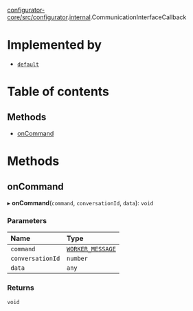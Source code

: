 [configurator-core/src/configurator](../modules/configurator_core_src_configurator.md).[internal](../modules/configurator_core_src_configurator._internal_.md).CommunicationInterfaceCallback

# Implemented by

- [`default`](../classes/configurator_core_src_configurator._internal_.default-4.md)

# Table of contents

## Methods

- [onCommand](configurator_core_src_configurator._internal_.CommunicationInterfaceCallback.md#oncommand)

# Methods

## onCommand

▸ **onCommand**(`command`, `conversationId`, `data`): `void`

### Parameters

| Name | Type |
| :------ | :------ |
| `command` | [`WORKER_MESSAGE`](../enums/configurator_core_src_configurator._internal_.WORKER_MESSAGE.md) |
| `conversationId` | `number` |
| `data` | `any` |

### Returns

`void`
